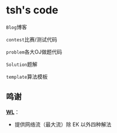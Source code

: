 # tsh's code

```Blog```博客

```contest```比赛/测试代码

```problem```各大OJ做题代码

```Solution```题解

```template```算法模板


## 鸣谢
[**WL**](https://www.luogu.com.cn/user/851495)：
- 提供网络流（最大流）除 EK 以外四种解法
